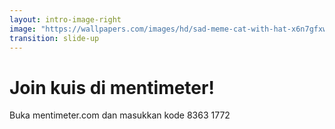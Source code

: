 ```yaml
---
layout: intro-image-right
image: "https://wallpapers.com/images/hd/sad-meme-cat-with-hat-x6n7gfxwggtv36y9.jpg"
transition: slide-up
---
```


# Join kuis di mentimeter!

Buka mentimeter.com dan masukkan kode <span class="text-purple-500 text-2xl pt-5">8363 1772</span>
